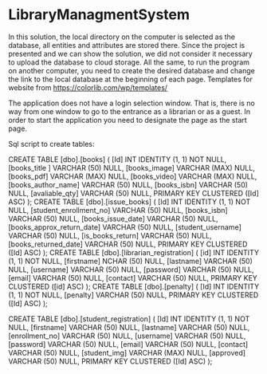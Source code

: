 # LibraryManagmentSystem
In this solution, the local directory on the computer is selected as the database,
all entities and attributes are stored there. Since the project is presented and we
can show the solution, we did not consider it necessary to upload the database to cloud storage.
All the same, to run the program on another computer, you need to create the desired database
and change the link to the local database at the beginning of each page.
Templates for website from https://colorlib.com/wp/templates/

The application does not have a login selection window. That is, there is no way from one window to go to the entrance as a librarian or as a guest. In order to start the application you need to designate the page as the start page.

Sql script to create tables:

CREATE TABLE [dbo].[books] (
    [Id]                INT           IDENTITY (1, 1) NOT NULL,
    [books_title ]      VARCHAR (50)  NULL,
    [books_image]       VARCHAR (MAX) NULL,
    [books_pdf]         VARCHAR (MAX) NULL,
    [books_video]       VARCHAR (MAX) NULL,
    [books_author_name] VARCHAR (50)  NULL,
    [books_isbn]        VARCHAR (50)  NULL,
    [avaliable_qty]     VARCHAR (50)  NULL,
    PRIMARY KEY CLUSTERED ([Id] ASC)
);
CREATE TABLE [dbo].[issue_books] (
    [Id]                       INT          IDENTITY (1, 1) NOT NULL,
    [student_enrollment_no]    VARCHAR (50) NULL,
    [books_isbn]               VARCHAR (50) NULL,
    [books_issue_date]         VARCHAR (50) NULL,
    [books_approx_return_date] VARCHAR (50) NULL,
    [student_username]         VARCHAR (50) NULL,
    [is_books_return]          VARCHAR (50) NULL,
    [books_returned_date]      VARCHAR (50) NULL,
    PRIMARY KEY CLUSTERED ([Id] ASC)
);
CREATE TABLE [dbo].[librarian_registration] (
    [id]        INT          IDENTITY (1, 1) NOT NULL,
    [firstname] NCHAR (50)   NULL,
    [lastname]  VARCHAR (50) NULL,
    [username]  VARCHAR (50) NULL,
    [password]  VARCHAR (50) NULL,
    [email]     VARCHAR (50) NULL,
    [contact]   VARCHAR (50) NULL,
    PRIMARY KEY CLUSTERED ([id] ASC)
);
CREATE TABLE [dbo].[penalty] (
    [Id]      INT          IDENTITY (1, 1) NOT NULL,
    [penalty] VARCHAR (50) NULL,
    PRIMARY KEY CLUSTERED ([Id] ASC)
);

CREATE TABLE [dbo].[student_registration] (
    [Id]            INT           IDENTITY (1, 1) NOT NULL,
    [firstname]     VARCHAR (50)  NULL,
    [lastname]      VARCHAR (50)  NULL,
    [enrollment_no] VARCHAR (50)  NULL,
    [username]      VARCHAR (50)  NULL,
    [password]      VARCHAR (50)  NULL,
    [email]         VARCHAR (50)  NULL,
    [contact]       VARCHAR (50)  NULL,
    [student_img]   VARCHAR (MAX) NULL,
    [approved]      VARCHAR (50)  NULL,
    PRIMARY KEY CLUSTERED ([Id] ASC)
);


